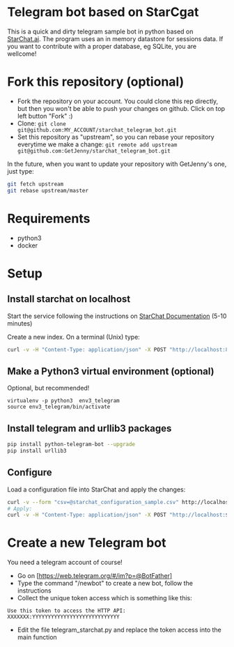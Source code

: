 # Telegram bot based on StarCgat

This is a quick and dirty telegram sample bot in python based on [StarChat.ai](http://starchat.ai). The program uses an in memory datastore for sessions data. If you want to contribute with a proper database, eg SQLite, you are wellcome!

# Fork this repository (optional)

* Fork the repository on your account. You could clone this rep directly, but then you won't be able to push your changes on github. Click on top left button "Fork" :)
* Clone: `git clone git@github.com:MY_ACCOUNT/starchat_telegram_bot.git`
* Set this repository as "upstream", so you can rebase your repository everytime we make a change: `git remote add upstream  git@github.com:GetJenny/starchat_telegram_bot.git`

In the future, when you want to update your repository with GetJenny's one, just type: 

```bash
git fetch upstream
git rebase upstream/master
```

# Requirements

* python3
* docker

# Setup

## Install starchat on localhost

Start the service following the instructions on [StarChat Documentation](https://getjenny.github.io/starchat-doc/#setup-with-docker-recommended) (5-10 minutes)

Create a new index. On a terminal (Unix) type:

```bash
curl -v -H "Content-Type: application/json" -X POST "http://localhost:8888/index_management/create"
```

## Make a Python3 virtual environment (optional)

Optional, but recommended!

```
virtualenv -p python3  env3_telegram
source env3_telegram/bin/activate
```

## Install telegram and urllib3 packages

```bash
pip install python-telegram-bot --upgrade
pip install urllib3
```

## Configure

Load a configuration file into StarChat and apply the changes:


```bash
curl -v --form "csv=@starchat_configuration_sample.csv" http://localhost:8888/decisiontable_upload_csv
# Apply:
curl -v -H "Content-Type: application/json" -X POST "http://localhost:${PORT}/decisiontable_analyzer"
```

# Create a new Telegram bot

You need a telegram account of course!

* Go on [https://web.telegram.org/#/im?p=@BotFather]
* Type the command "/newbot" to create a new bot, follow the instructions
* Collect the unique token access which is something like this:

```
Use this token to access the HTTP API: XXXXXXX:YYYYYYYYYYYYYYYYYYYYYYYYYYYY
````

* Edit the file telegram_starchat.py and replace the token access into the main function


